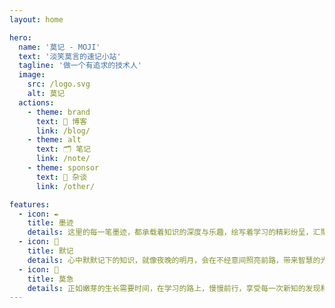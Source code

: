 ```yaml
---
layout: home

hero:
  name: '莫记 - MOJI'
  text: '淡笑莫言的速记小站'
  tagline: '做一个有追求的技术人'
  image:
    src: /logo.svg
    alt: 莫记
  actions:
    - theme: brand
      text: 🎨 博客
      link: /blog/
    - theme: alt
      text: 🗂️ 笔记
      link: /note/
    - theme: sponsor
      text: 🌈 杂谈
      link: /other/

features:
  - icon: ✒️
    title: 墨迹
    details: 这里的每一笔墨迹，都承载着知识的深度与乐趣，绘写着学习的精彩纷呈，汇聚成知识的海洋。
  - icon: 🌙
    title: 默记
    details: 心中默默记下的知识，就像夜晚的明月，会在不经意间照亮前路，带来智慧的光芒和心灵的温暖。
  - icon: 🌱
    title: 莫急
    details: 正如嫩芽的生长需要时间，在学习的路上，慢慢前行，享受每一次新知的发现和成长的喜悦。
---
```

